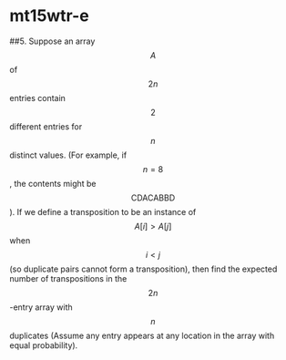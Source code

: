 # mt15wtr-e

##5.
Suppose an array $$A$$ of $$2n$$ entries contain $$2$$ different entries for $$n$$ distinct values. (For example, if $$n=8$$, the contents might be $$\text{CDACABBD}$$).  If we define a transposition to be an instance of $$A[i]>A[j]$$ when $$i<j$$ (so duplicate pairs cannot form a transposition), then find the expected number of transpositions in the $$2n$$-entry array with $$n$$ duplicates (Assume any entry appears at any location in the array with equal probability).